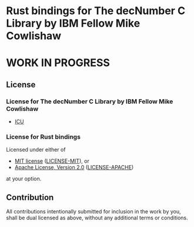 # Rust bindings for The decNumber C Library by IBM Fellow Mike Cowlishaw

# WORK IN PROGRESS

## License

### License for The decNumber C Library by IBM Fellow Mike Cowlishaw

- [ICU](decNumber-icu-368/ICU-license.html)

### License for Rust bindings

Licensed under either of

- [MIT license](https://opensource.org/licenses/MIT) ([LICENSE-MIT](LICENSE-MIT)), or
- [Apache License, Version 2.0](https://www.apache.org/licenses/LICENSE-2.0) ([LICENSE-APACHE](LICENSE-APACHE))

at your option.

## Contribution

All contributions intentionally submitted for inclusion in the work by you,
shall be dual licensed as above, without any additional terms or conditions.
